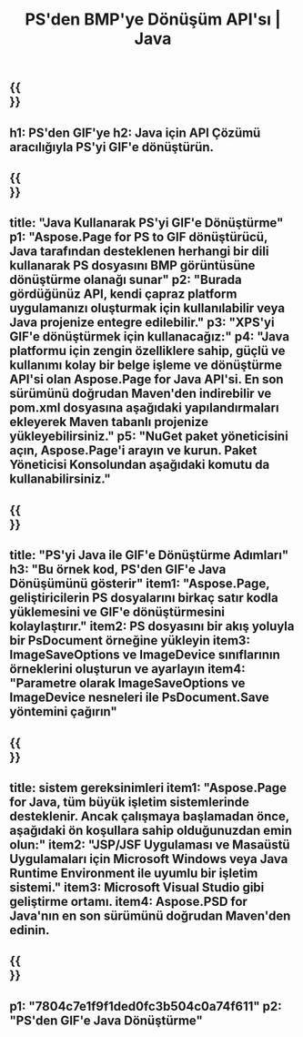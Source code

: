 ﻿---
translation: true
template: /_templates/_conversion-child-java.md
title: PS'den BMP'ye Dönüşüm API'sı | Java
url: /java/conversion/ps-to-gif/
description: PS formatı için GIF dosyasına örnek Java dönüştürme kodu. Herhangi bir Web veya Masaüstü Java tabanlı uygulamada PS'yi GIF'e dönüştürmek için bu örnek kodu kullanın.
informat: PS
outformat: GIF
otherformats: XPS EPS
---

{{<section banner>}}
---
h1: PS'den GIF'ye
h2: Java için API Çözümü aracılığıyla PS'yi GIF'e dönüştürün.
---

{{<section overview>}}
---
title: "Java Kullanarak PS'yi GIF'e Dönüştürme"
p1: "Aspose.Page for PS to GIF dönüştürücü, Java tarafından desteklenen herhangi bir dili kullanarak PS dosyasını BMP görüntüsüne dönüştürme olanağı sunar"
p2: "Burada gördüğünüz API, kendi çapraz platform uygulamanızı oluşturmak için kullanılabilir veya Java projenize entegre edilebilir."
p3: "XPS'yi GIF'e dönüştürmek için kullanacağız:"
p4: "Java platformu için zengin özelliklere sahip, güçlü ve kullanımı kolay bir belge işleme ve dönüştürme API'si olan Aspose.Page for Java API'si. En son sürümünü doğrudan Maven'den indirebilir ve pom.xml dosyasına aşağıdaki yapılandırmaları ekleyerek Maven tabanlı projenize yükleyebilirsiniz."
p5: "NuGet paket yöneticisini açın, Aspose.Page'i arayın ve kurun. Paket Yöneticisi Konsolundan aşağıdaki komutu da kullanabilirsiniz."
---

{{<section feature1>}}
---
title: "PS'yi Java ile GIF'e Dönüştürme Adımları"
h3: "Bu örnek kod, PS'den GIF'e Java Dönüşümünü gösterir"
item1: "Aspose.Page, geliştiricilerin PS dosyalarını birkaç satır kodla yüklemesini ve GIF'e dönüştürmesini kolaylaştırır."
item2: PS dosyasını bir akış yoluyla bir PsDocument örneğine yükleyin
item3: ImageSaveOptions ve ImageDevice sınıflarının örneklerini oluşturun ve ayarlayın
item4: "Parametre olarak ImageSaveOptions ve ImageDevice nesneleri ile PsDocument.Save yöntemini çağırın"
---

{{<section feature2>}}
---
title: sistem gereksinimleri
item1: "Aspose.Page for Java, tüm büyük işletim sistemlerinde desteklenir. Ancak çalışmaya başlamadan önce, aşağıdaki ön koşullara sahip olduğunuzdan emin olun:"
item2: "JSP/JSF Uygulaması ve Masaüstü Uygulamaları için Microsoft Windows veya Java Runtime Environment ile uyumlu bir işletim sistemi."
item3: Microsoft Visual Studio gibi geliştirme ortamı.
item4: Aspose.PSD for Java'nın en son sürümünü doğrudan Maven'den edinin.
---

{{<section gist>}}
---
p1: "7804c7e1f9f1ded0fc3b504c0a74f611"
p2: "PS'den GIF'e Java Dönüştürme"
---
